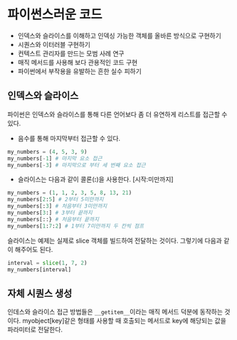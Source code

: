 # 파이썬스러운 코드

- 인덱스와 슬라이스를 이해하고 인덱싱 가능한 객체를 올바른 방식으로 구현하기
- 시퀀스와 이터러블 구현하기
- 컨텍스트 관리자를 만드는 모범 사례 연구
- 매직 메서드를 사용해 보다 관용적인 코드 구현
- 파이썬에서 부작용을 유발하는 흔한 실수 피하기

## 인덱스와 슬라이스
파이썬은 인덱스와 슬라이스를 통해 다른 언어보다 좀 더 유연하게 리스트를 접근할 수 있다.
- 음수를 통해 마지막부터 접근할 수 있다.
```python
my_numbers = (4, 5, 3, 9)
my_numbers[-1] # 마지막 요소 접근
my_numbers[-3] # 마지막으로 부터 세 번째 요소 접근
```

- 슬라이스는 다음과 같이 콜론(**:**)을 사용한다. [시작:미만까지]
```python
my_numbers = (1, 1, 2, 3, 5, 8, 13, 21)
my_numbers[2:5] # 2부터 5미만까지
my_numbers[:3] # 처음부터 3미만까지
my_numbers[3:] # 3부터 끝까지
my_numbers[::} # 처음부터 끝까지
my_numbers[1:7:2] # 1부터 7미만까지 두 칸씩 점프
```

슬라이스는 예제는 실제로 slice 객체를 빌드하여 전달하는 것이다. 그렇기에 다음과 같이 해주어도 된다.
```python
interval = slice(1, 7, 2)
my_numbers[interval]
```

## 자체 시퀀스 생성
인데스와 슬라이스 접근 방법들은 `__getitem__`이라는 매직 메서드 덕분에 동작하는 것이다.
myobject[key]같은 형태를 사용할 때 호출되는 메서드로 key에 해당되는 값을 파라미터로 전달한다.
